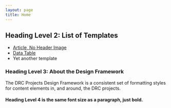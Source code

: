 ```yaml
---
layout: page
title: Home
---
```

## Heading Level 2: List of Templates

* [Article, No Header Image](/design-framework/article-no-header-image.html)
* [Data Table](/design-framework/data-table.html)
* Yet another template

### Heading Level 3: About the Design Framework

The DRC Projects Design Framework is a consistent set of formatting styles for content elements in, and around, the DRC projects.

#### Heading Level 4 is the same font size as a paragraph, just bold.
